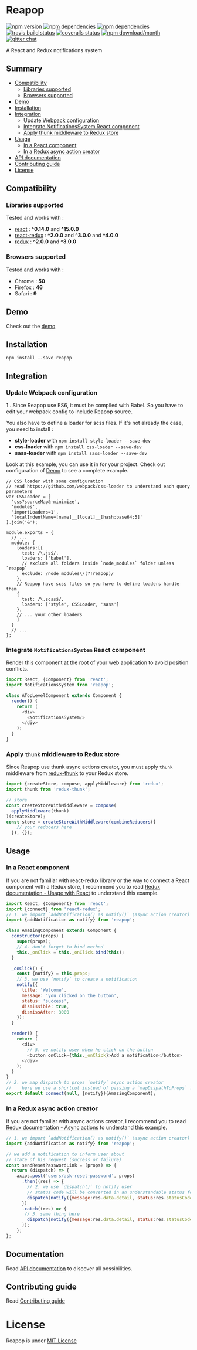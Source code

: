 # Reapop
[![npm version](https://img.shields.io/npm/v/reapop.svg?style=flat-square)](https://www.npmjs.com/package/reapop) [![npm dependencies](https://img.shields.io/david/LouisBarranqueiro/reapop.svg?style=flat-square)](https://www.npmjs.com/package/reapop) [![npm dependencies](https://img.shields.io/david/dev/LouisBarranqueiro/reapop.svg?style=flat-square)](https://www.npmjs.com/package/reapop) [![travis build status](https://img.shields.io/travis/LouisBarranqueiro/reapop/master.svg?style=flat-square)](https://travis-ci.org/LouisBarranqueiro/reapop) [![coveralls status](https://img.shields.io/coveralls/LouisBarranqueiro/reapop.svg?style=flat-square)](https://coveralls.io/github/LouisBarranqueiro/reapop) [![npm download/month](https://img.shields.io/npm/dm/reapop.svg?style=flat-square)](https://www.npmjs.com/package/reapop) [![gitter chat](https://img.shields.io/gitter/room/LouisBarranqueiro/reapop.svg?style=flat-square)](https://gitter.im/LouisBarranqueiro/reapop)
  
A React and Redux notifications system

## Summary

* [Compatibility](https://github.com/LouisBarranqueiro/reapop#compatiblity)
    * [Libraries supported](https://github.com/LouisBarranqueiro/reapop#libraries-supported)
    * [Browsers supported](https://github.com/LouisBarranqueiro/reapop#browsers-supported)
* [Demo](https://github.com/LouisBarranqueiro/reapop#demo)
* [Installation](https://github.com/LouisBarranqueiro/reapop#installation)
* [Integration](https://github.com/LouisBarranqueiro/reapop#integration)
    * [Update Webpack configuration](https://github.com/LouisBarranqueiro/reapop#update-webpack-configuration)
    * [Integrate NotificationsSystem React component](https://github.com/LouisBarranqueiro/reapop#integrate-notificationssystem-react-component)
    * [Apply thunk middleware to Redux store](https://github.com/LouisBarranqueiro/reapop#apply-thunk-middleware-to-redux-store)
* [Usage](https://github.com/LouisBarranqueiro/reapop#usage)
    * [In a React component](https://github.com/LouisBarranqueiro/reapop#in-a-react-component)
    * [In a Redux async action creator](https://github.com/LouisBarranqueiro/reapop#in-a-redux-async-action-creator)
* [API documentation](https://github.com/LouisBarranqueiro/reapop#api-documentation)
* [Contributing guide](https://github.com/LouisBarranqueiro/reapop#contributing-guide)
* [License](https://github.com/LouisBarranqueiro/reapop#license)

## Compatibility

### Libraries supported

Tested and works with :

- [react](https://github.com/facebook/react) : **^0.14.0** and **^15.0.0**
- [react-redux](https://github.com/reactjs/react-redux) : **^2.0.0** and **^3.0.0** and **^4.0.0**
- [redux](https://github.com/reactjs/redux) : **^2.0.0** and **^3.0.0**

### Browsers supported

Tested and works with :

- Chrome : **50**
- Firefox : **46**
- Safari : **9**

## Demo

Check out the [demo](http://louisbarranqueiro.github.io/reapop/)

## Installation

```
npm install --save reapop
```

## Integration

### Update Webpack configuration

1 . Since Reapop use ES6, it must be compiled with Babel. So you have to edit your webpack config to include Reapop source.  

You also have to define a loader for scss files. If it's not already the case, you need to install :

 - **style-loader** with `npm install style-loader --save-dev`
 - **css-loader** with `npm install css-loader --save-dev`
 - **sass-loader** with `npm install sass-loader --save-dev`
 
Look at this example, you can use it in for your project. Check out configuration of [Demo](https://github.com/LouisBarranqueiro/reapop.blob/master/demo/build/webpack.config.js) to see a complete example.


```
// CSS loader with some configuration
// read https://github.com/webpack/css-loader to understand each query parameters
var CSSLoader = [
  'css?sourceMap&-minimize',
  'modules',
  'importLoaders=1',
  'localIndentName=[name]__[local]__[hash:base64:5]'
].join('&');

module.exports = {
  // ...
  module: {
    loaders:[{
      test: /\.js$/,
      loaders: ['babel'],
      // exclude all folders inside `node_modules` folder unless `reapop`
      exclude: /node_modules\/(?!reapop)/
    },
    // Reapop have scss files so you have to define loaders handle them
    {
      test: /\.scss$/,
      loaders: ['style', CSSLoader, 'sass']
    },
    // ... your other loaders
    ]
  }
  // ...
};
```

### Integrate `NotificationsSystem` React component

Render this component at the root of your web application to avoid position conflicts.

``` js
import React, {Component} from 'react';
import NotificationsSystem from 'reapop';

class ATopLevelComponent extends Component {
  render() { 
    return (
      <div>
        <NotificationsSystem/>
      </div>
    );
  }
}
```

### Apply `thunk` middleware to Redux store

Since Reapop use thunk async actions creator, you must apply `thunk` middleware from [redux-thunk](https://github.com/gaearon/redux-thunk) to your Redux store.

``` js
import {createStore, compose, applyMiddleware} from 'redux';
import thunk from 'redux-thunk';

// store
const createStoreWithMiddleware = compose(
  applyMiddleware(thunk)
)(createStore);
const store = createStoreWithMiddleware(combineReducers({
    // your reducers here
  }), {});

```

## Usage

### In a React component

If you are not familiar with react-redux library or the way to connect a React component with a Redux store, I recommend you to read [Redux documentation - Usage with React](http://redux.js.org/docs/advanced/UsageWithReact.html) to understand this example.

``` js
import React, {Component} from 'react';
import {connect} from 'react-redux';
// 1. we import `addNotification() as notify()` (async action creator)
import {addNotification as notify} from 'reapop';

class AmazingComponent extends Component {
  constructor(props) {
    super(props);
    // 4. don't forget to bind method
    this._onClick = this._onClick.bind(this);
  }

  _onClick() {
    const {notify} = this.props;
    // 3. we use `notify` to create a notification 
    notify({
      title: 'Welcome',
      message: 'you clicked on the button',
      status: 'success',
      dismissible: true,
      dismissAfter: 3000
    });
  }

  render() {
    return (
      <div>
        // 5. we notify user when he click on the button
        <button onClick={this._onClick}>Add a notification</button>
      </div>
    );
  }
}
// 2. we map dispatch to props `notify` async action creator
//    here we use a shortcut instead of passing a `mapDispathToProps` function
export default connect(null, {notify})(AmazingComponent);
```

### In a Redux async action creator

If you are not familiar with async actions creator, I recommend you to read [Redux documentation - Async actions](http://redux.js.org/docs/advanced/AsyncActions.html) to understand this example.

``` js
// 1. we import `addNotification() as notify()` (async action creator) 
import {addNotification as notify} from 'reapop';

// we add a notification to inform user about
// state of his request (success or failure) 
const sendResetPasswordLink = (props) => {
  return (dispatch) => {
    axios.post('users/ask-reset-password', props)
      .then((res) => {
        // 2. we use `dispatch()` to notify user
        // status code will be converted in an understandable status for the Component
        dispatch(notify({message:res.data.detail, status:res.statusCode}));
      })
      .catch((res) => {
       // 3. same thing here
        dispatch(notify({message:res.data.detail, status:res.statusCode}));
      });
    };
};
```

## Documentation

Read [API documentation](https://github.com/LouisBarranqueiro/reapop/blob/master/docs/api.md) to discover all possibilities.

## Contributing guide

Read [Contributing guide](https://github.com/LouisBarranqueiro/reapop/blob/master/.github/.CONTRIBUTING.md)

# License 

Reapop is under [MIT License](https://github.com/LouisBarranqueiro/reapop/blob/master/LICENSE)